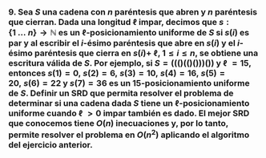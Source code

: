 ### 9. Sea $S$ una cadena con $n$ paréntesis que abren y $n$ paréntesis que cierran. Dada una longitud ℓ impar, decimos que $s : \{1\ . . .\ n\} \to \mathbb{N}$ es un ℓ-posicionamiento uniforme de $S$ si $s(i)$ es par y al escribir el $i$-ésimo paréntesis que abre en $s(i)$ y el $i$-ésimo paréntesis que cierra en $s(i) +$ ℓ, $1 \leq i \leq n$, se obtiene una escritura válida de $S$. Por ejemplo, si $S = ( ( ( ) ( ( ) ( ) ) ) ( ) )$ y ℓ $= 15$, entonces $s(1) = 0,\ s(2) = 6,\ s(3) = 10,\ s(4) = 16,\ s(5) = 20,\ s(6) = 22$ y $s(7) = 36$ es un $15$-posicionamiento uniforme de $S$. Definir un SRD que permita resolver el problema de determinar si una cadena dada $S$ tiene un ℓ-posicionamiento uniforme cuando ℓ $> 0$ impar también es dado. El mejor SRD que conocemos tiene $O(n)$ inecuaciones y, por lo tanto, permite resolver el problema en $O(n^2)$ aplicando el algoritmo del ejercicio anterior.
